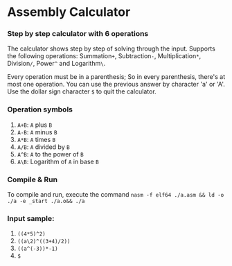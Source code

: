 # Assembly Calculator
### Step by step calculator with 6 operations
The calculator shows step by step of solving through the input. Supports the following operations:
Summation`+`, Subtraction`-`, Multiplication`*`, Division`/`, Power`^` and Logarithm`\`.

Every operation must be in a parenthesis; So in every parenthesis, there's at most one operation.
You can use the previous answer by character 'a' or 'A'.
Use the dollar sign character `$` to quit the calculator.

### Operation symbols
1. `A+B`: `A` plus `B`
1. `A-B`: `A` minus `B`
1. `A*B`: `A` times `B`
1. `A/B`: `A` divided by `B`
1. `A^B`: `A` to the power of `B`
1. `A\B`: Logarithm of `A` in base `B`

### Compile & Run
To compile and run, execute the command `nasm -f elf64 ./a.asm && ld -o ./a -e _start ./a.o&& ./a`

### Input sample:

1. `((4*5)^2)`
1. `((a\2)^((3+4)/2))`
1. `((a^(-3))*-1)`
1. `$`
